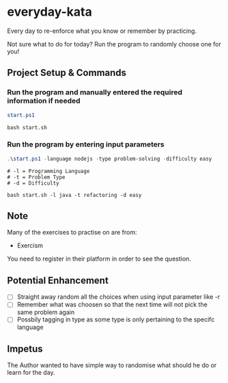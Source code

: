 # everyday-kata

Every day to re-enforce what you know or remember by practicing.

Not sure what to do for today? Run the program to randomly choose one for you!

## Project Setup & Commands

### Run the program and manually entered the required information if needed

```powershell
start.ps1
```

```shell
bash start.sh
```

### Run the program by entering input parameters

```powershell
.\start.ps1 -language nodejs -type problem-solving -difficulty easy
```

```shell
# -l = Programming Language
# -t = Problem Type
# -d = Difficulty

bash start.sh -l java -t refactoring -d easy
```

## Note

Many of the exercises to practise on are from:

* Exercism

You need to register in their platform in order to see the question.

## Potential Enhancement

- [ ] Straight away random all the choices when using input parameter like -r
- [ ] Remember what was choosen so that the next time will not pick the same problem again
- [ ] Possbily tagging in type as some type is only pertaining to the specifc language

## Impetus

The Author wanted to have simple way to randomise what should he do or learn for the day.
